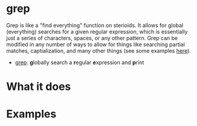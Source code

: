 grep
=====

Grep is like a "find everything" function on sterioids. It allows for global (everything) searches for a given regular expression, which is essentially just a series of characters, spaces, or any other pattern. Grep can be modified in any number of ways to allow for things like searching partial matches, captialization, and many other things (see some examples [here](http://www.thegeekstuff.com/2009/03/15-practical-unix-grep-command-examples/)).

* [grep](http://cli.learncodethehardway.org/book/ex18.html): **g**lobally search a **r**egular **e**xpression and **p**rint

What it does
============

Examples
========
